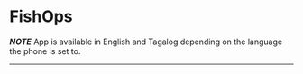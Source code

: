 # FishOps

***NOTE***
App is available in English and Tagalog depending on the language the phone is set to.
***


